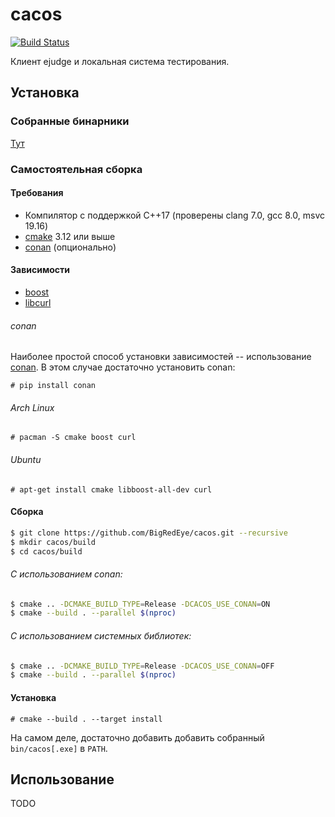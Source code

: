 # cacos
[![Build Status](https://travis-ci.com/BigRedEye/cacos.svg?token=HabA2F1p73cnpyrz3Jdj&branch=dev)](https://travis-ci.com/BigRedEye/cacos)

Клиент ejudge и локальная система тестирования.

## Установка

### Собранные бинарники
[Тут](https://github.com/BigRedEye/cacos/releases)

### Самостоятельная сборка
#### Требования

+ Компилятор с поддержкой С++17 (проверены clang 7.0, gcc 8.0, msvc 19.16)
+ [cmake](https://cmake.org/download/) 3.12 или выше
+ [conan](https://conan.io/downloads.html) (опционально)

#### Зависимости
+ [boost](https://www.boost.org/users/history/version_1_68_0.html)
+ [libcurl](https://curl.haxx.se/libcurl/)

###### conan
Наиболее простой способ установки зависимостей -- использование [conan](https://conan.io/downloads.html). В этом случае достаточно установить conan:
```
# pip install conan
```

###### Arch Linux
```
# pacman -S cmake boost curl
```

###### Ubuntu
```
# apt-get install cmake libboost-all-dev curl
```

#### Сборка
```sh
$ git clone https://github.com/BigRedEye/cacos.git --recursive
$ mkdir cacos/build
$ cd cacos/build
```
###### С использованием conan:
```sh
$ cmake .. -DCMAKE_BUILD_TYPE=Release -DCACOS_USE_CONAN=ON
$ cmake --build . --parallel $(nproc)
```
###### С использованием системных библиотек:
```sh
$ cmake .. -DCMAKE_BUILD_TYPE=Release -DCACOS_USE_CONAN=OFF
$ cmake --build . --parallel $(nproc)
```

#### Установка
```
# cmake --build . --target install
```
На самом деле, достаточно добавить добавить собранный `bin/cacos[.exe]` в `PATH`.

## Использование

TODO
